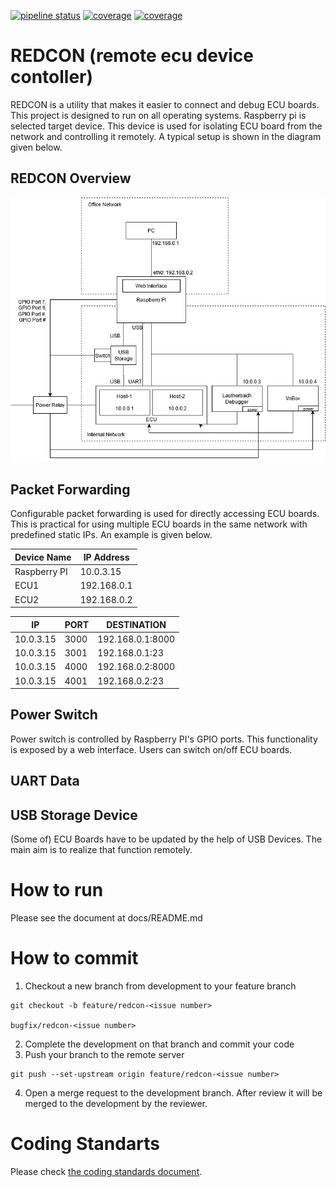 [![pipeline status](https://gitlab.com/redcon-remote/redcon/badges/development/pipeline.svg)](https://gitlab.com/redcon-remote/redcon/-/pipelines)
[![coverage](https://gitlab.com/redcon-remote/redcon/badges/development/coverage.svg?job=client)](https://gitlab.com/redcon-remote/redcon/-/tree/development/client)
[![coverage](https://gitlab.com/redcon-remote/redcon/badges/development/coverage.svg?job=server)](https://gitlab.com/redcon-remote/redcon/-/tree/development/server)
# REDCON (remote ecu device contoller)

REDCON is a utility that makes it easier to connect and debug ECU boards. This project is designed to run on all operating systems. Raspberry pi is selected target device. This device is used for isolating ECU board from the network and controlling it remotely. A typical setup is shown in the diagram given below.

## REDCON Overview 
![alt text](docs/diagrams/redcon-overview.png "Overview" )

## Packet Forwarding
Configurable packet forwarding is used for directly accessing ECU boards. This is practical for using multiple ECU boards in the same network with predefined static IPs. An example is given below.

| Device Name | IP Address
|-------------|-----------
|Raspberry PI | 10.0.3.15
|ECU1         | 192.168.0.1
|ECU2         | 192.168.0.2


| IP       | PORT  | DESTINATION
|----------|-------|------------------
| 10.0.3.15| 3000  | 192.168.0.1:8000
| 10.0.3.15| 3001  | 192.168.0.1:23
| 10.0.3.15| 4000  | 192.168.0.2:8000
| 10.0.3.15| 4001  | 192.168.0.2:23

## Power Switch
Power switch is controlled by Raspberry PI's GPIO ports. This functionality is exposed by a web interface. Users can switch on/off ECU boards.

## UART Data


## USB Storage Device
(Some of) ECU Boards have to be updated by the help of USB Devices. The main aim is to realize that function remotely.

# How to run
Please see the document at docs/README.md

# How to commit
1. Checkout a new branch from development to your feature branch
```
git checkout -b feature/redcon-<issue number>

bugfix/redcon-<issue number>
```
2. Complete the development on that branch and commit your code
3. Push your branch to the remote server
```
git push --set-upstream origin feature/redcon-<issue number>
```
4. Open a merge request to the development branch. After review it will be merged to the development by the reviewer.

# Coding Standarts
Please check [the coding standards document](docs/CodingStandards.md).
